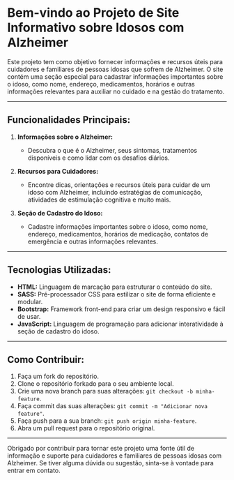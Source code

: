 # Bem-vindo ao Projeto de Site Informativo sobre Idosos com Alzheimer

Este projeto tem como objetivo fornecer informações e recursos úteis para cuidadores e familiares de pessoas idosas que sofrem de Alzheimer. O site contém uma seção especial para cadastrar informações importantes sobre o idoso, como nome, endereço, medicamentos, horários e outras informações relevantes para auxiliar no cuidado e na gestão do tratamento.

---

## Funcionalidades Principais:

1. **Informações sobre o Alzheimer:**
   - Descubra o que é o Alzheimer, seus sintomas, tratamentos disponíveis e como lidar com os desafios diários.

2. **Recursos para Cuidadores:**
   - Encontre dicas, orientações e recursos úteis para cuidar de um idoso com Alzheimer, incluindo estratégias de comunicação, atividades de estimulação cognitiva e muito mais.

3. **Seção de Cadastro do Idoso:**
   - Cadastre informações importantes sobre o idoso, como nome, endereço, medicamentos, horários de medicação, contatos de emergência e outras informações relevantes.

---

## Tecnologias Utilizadas:

- **HTML:** Linguagem de marcação para estruturar o conteúdo do site.
- **SASS:** Pré-processador CSS para estilizar o site de forma eficiente e modular.
- **Bootstrap:** Framework front-end para criar um design responsivo e fácil de usar.
- **JavaScript:** Linguagem de programação para adicionar interatividade à seção de cadastro do idoso.

---

## Como Contribuir:

1. Faça um fork do repositório.
2. Clone o repositório forkado para o seu ambiente local.
3. Crie uma nova branch para suas alterações: `git checkout -b minha-feature`.
4. Faça commit das suas alterações: `git commit -m "Adicionar nova feature"`.
5. Faça push para a sua branch: `git push origin minha-feature`.
6. Abra um pull request para o repositório original.

---

Obrigado por contribuir para tornar este projeto uma fonte útil de informação e suporte para cuidadores e familiares de pessoas idosas com Alzheimer. Se tiver alguma dúvida ou sugestão, sinta-se à vontade para entrar em contato.
